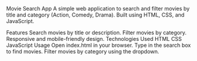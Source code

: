 Movie Search App
A simple web application to search and filter movies by title and category (Action, Comedy, Drama). Built using HTML, CSS, and JavaScript.

Features
Search movies by title or description.
Filter movies by category.
Responsive and mobile-friendly design.
Technologies Used
HTML
CSS
JavaScript
Usage
Open index.html in your browser.
Type in the search box to find movies.
Filter movies by category using the dropdown.
